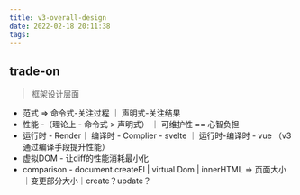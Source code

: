 ```yaml
---
title: v3-overall-design
date: 2022-02-18 20:11:38
tags:
---
```

## trade-on
> 框架设计层面
- 范式 => 命令式-关注过程 ｜ 声明式-关注结果
- 性能 -（理论上 - 命令式 > 声明式） ｜ 可维护性 == 心智负担
- 运行时 - Render｜ 编译时 - Complier - svelte ｜ 运行时-编译时 - vue （v3通过编译手段提升性能）
- 虚拟DOM - 让diff的性能消耗最小化
- comparison - document.createEl | virtual Dom | innerHTML => 页面大小｜变更部分大小｜create？update？